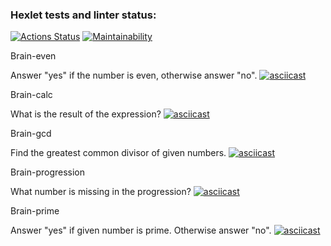 ### Hexlet tests and linter status:
[![Actions Status](https://github.com/SizemovPavel/frontend-project-lvl1/workflows/hexlet-check/badge.svg)](https://github.com/SizemovPavel/frontend-project-lvl1/actions)
[![Maintainability](https://api.codeclimate.com/v1/badges/bae658be9ba5ff633d71/maintainability)](https://codeclimate.com/github/SizemovPavel/frontend-project-lvl1/maintainability)

Brain-even

Answer "yes" if the number is even, otherwise answer "no".
[![asciicast](https://asciinema.org/a/8ojYlFglpu4vTUfzoPtOjn5n4.svg)](https://asciinema.org/a/8ojYlFglpu4vTUfzoPtOjn5n4)

Brain-calc

What is the result of the expression?
[![asciicast](https://asciinema.org/a/XsDB9Cy7wl0iI2TrbkfQZi1qh.svg)](https://asciinema.org/a/XsDB9Cy7wl0iI2TrbkfQZi1qh)

Brain-gcd

Find the greatest common divisor of given numbers.
[![asciicast](https://asciinema.org/a/bXF7j0lshh5dYfKUTFmb6gMIp.svg)](https://asciinema.org/a/bXF7j0lshh5dYfKUTFmb6gMIp)

Brain-progression

What number is missing in the progression?
[![asciicast](https://asciinema.org/a/jRaok4qJ0ZTLePtzjyG6GFqHN.svg)](https://asciinema.org/a/jRaok4qJ0ZTLePtzjyG6GFqHN)

Brain-prime

Answer "yes" if given number is prime. Otherwise answer "no".
[![asciicast](https://asciinema.org/a/4sqnpwWmCP9jfonSuphCjBBWt.svg)](https://asciinema.org/a/4sqnpwWmCP9jfonSuphCjBBWt)